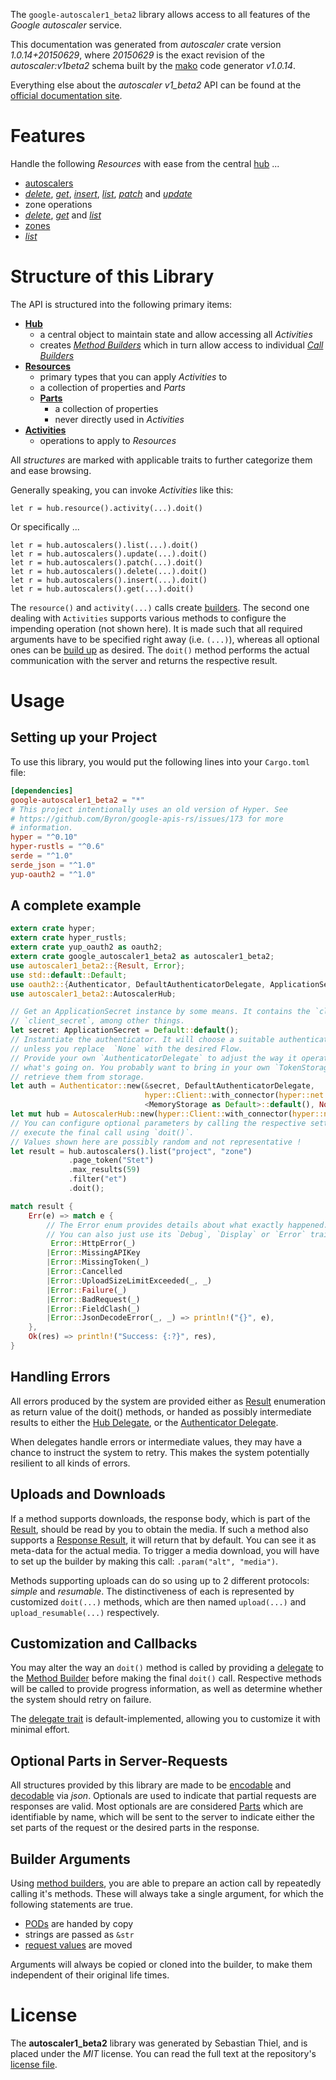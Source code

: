 <!---
DO NOT EDIT !
This file was generated automatically from 'src/mako/api/README.md.mako'
DO NOT EDIT !
-->
The `google-autoscaler1_beta2` library allows access to all features of the *Google autoscaler* service.

This documentation was generated from *autoscaler* crate version *1.0.14+20150629*, where *20150629* is the exact revision of the *autoscaler:v1beta2* schema built by the [mako](http://www.makotemplates.org/) code generator *v1.0.14*.

Everything else about the *autoscaler* *v1_beta2* API can be found at the
[official documentation site](http://developers.google.com/compute/docs/autoscaler).
# Features

Handle the following *Resources* with ease from the central [hub](https://docs.rs/google-autoscaler1_beta2/1.0.14+20150629/google_autoscaler1_beta2/struct.AutoscalerHub.html) ... 

* [autoscalers](https://docs.rs/google-autoscaler1_beta2/1.0.14+20150629/google_autoscaler1_beta2/struct.Autoscaler.html)
 * [*delete*](https://docs.rs/google-autoscaler1_beta2/1.0.14+20150629/google_autoscaler1_beta2/struct.AutoscalerDeleteCall.html), [*get*](https://docs.rs/google-autoscaler1_beta2/1.0.14+20150629/google_autoscaler1_beta2/struct.AutoscalerGetCall.html), [*insert*](https://docs.rs/google-autoscaler1_beta2/1.0.14+20150629/google_autoscaler1_beta2/struct.AutoscalerInsertCall.html), [*list*](https://docs.rs/google-autoscaler1_beta2/1.0.14+20150629/google_autoscaler1_beta2/struct.AutoscalerListCall.html), [*patch*](https://docs.rs/google-autoscaler1_beta2/1.0.14+20150629/google_autoscaler1_beta2/struct.AutoscalerPatchCall.html) and [*update*](https://docs.rs/google-autoscaler1_beta2/1.0.14+20150629/google_autoscaler1_beta2/struct.AutoscalerUpdateCall.html)
* zone operations
 * [*delete*](https://docs.rs/google-autoscaler1_beta2/1.0.14+20150629/google_autoscaler1_beta2/struct.ZoneOperationDeleteCall.html), [*get*](https://docs.rs/google-autoscaler1_beta2/1.0.14+20150629/google_autoscaler1_beta2/struct.ZoneOperationGetCall.html) and [*list*](https://docs.rs/google-autoscaler1_beta2/1.0.14+20150629/google_autoscaler1_beta2/struct.ZoneOperationListCall.html)
* [zones](https://docs.rs/google-autoscaler1_beta2/1.0.14+20150629/google_autoscaler1_beta2/struct.Zone.html)
 * [*list*](https://docs.rs/google-autoscaler1_beta2/1.0.14+20150629/google_autoscaler1_beta2/struct.ZoneListCall.html)




# Structure of this Library

The API is structured into the following primary items:

* **[Hub](https://docs.rs/google-autoscaler1_beta2/1.0.14+20150629/google_autoscaler1_beta2/struct.AutoscalerHub.html)**
    * a central object to maintain state and allow accessing all *Activities*
    * creates [*Method Builders*](https://docs.rs/google-autoscaler1_beta2/1.0.14+20150629/google_autoscaler1_beta2/trait.MethodsBuilder.html) which in turn
      allow access to individual [*Call Builders*](https://docs.rs/google-autoscaler1_beta2/1.0.14+20150629/google_autoscaler1_beta2/trait.CallBuilder.html)
* **[Resources](https://docs.rs/google-autoscaler1_beta2/1.0.14+20150629/google_autoscaler1_beta2/trait.Resource.html)**
    * primary types that you can apply *Activities* to
    * a collection of properties and *Parts*
    * **[Parts](https://docs.rs/google-autoscaler1_beta2/1.0.14+20150629/google_autoscaler1_beta2/trait.Part.html)**
        * a collection of properties
        * never directly used in *Activities*
* **[Activities](https://docs.rs/google-autoscaler1_beta2/1.0.14+20150629/google_autoscaler1_beta2/trait.CallBuilder.html)**
    * operations to apply to *Resources*

All *structures* are marked with applicable traits to further categorize them and ease browsing.

Generally speaking, you can invoke *Activities* like this:

```Rust,ignore
let r = hub.resource().activity(...).doit()
```

Or specifically ...

```ignore
let r = hub.autoscalers().list(...).doit()
let r = hub.autoscalers().update(...).doit()
let r = hub.autoscalers().patch(...).doit()
let r = hub.autoscalers().delete(...).doit()
let r = hub.autoscalers().insert(...).doit()
let r = hub.autoscalers().get(...).doit()
```

The `resource()` and `activity(...)` calls create [builders][builder-pattern]. The second one dealing with `Activities` 
supports various methods to configure the impending operation (not shown here). It is made such that all required arguments have to be 
specified right away (i.e. `(...)`), whereas all optional ones can be [build up][builder-pattern] as desired.
The `doit()` method performs the actual communication with the server and returns the respective result.

# Usage

## Setting up your Project

To use this library, you would put the following lines into your `Cargo.toml` file:

```toml
[dependencies]
google-autoscaler1_beta2 = "*"
# This project intentionally uses an old version of Hyper. See
# https://github.com/Byron/google-apis-rs/issues/173 for more
# information.
hyper = "^0.10"
hyper-rustls = "^0.6"
serde = "^1.0"
serde_json = "^1.0"
yup-oauth2 = "^1.0"
```

## A complete example

```Rust
extern crate hyper;
extern crate hyper_rustls;
extern crate yup_oauth2 as oauth2;
extern crate google_autoscaler1_beta2 as autoscaler1_beta2;
use autoscaler1_beta2::{Result, Error};
use std::default::Default;
use oauth2::{Authenticator, DefaultAuthenticatorDelegate, ApplicationSecret, MemoryStorage};
use autoscaler1_beta2::AutoscalerHub;

// Get an ApplicationSecret instance by some means. It contains the `client_id` and 
// `client_secret`, among other things.
let secret: ApplicationSecret = Default::default();
// Instantiate the authenticator. It will choose a suitable authentication flow for you, 
// unless you replace  `None` with the desired Flow.
// Provide your own `AuthenticatorDelegate` to adjust the way it operates and get feedback about 
// what's going on. You probably want to bring in your own `TokenStorage` to persist tokens and
// retrieve them from storage.
let auth = Authenticator::new(&secret, DefaultAuthenticatorDelegate,
                              hyper::Client::with_connector(hyper::net::HttpsConnector::new(hyper_rustls::TlsClient::new())),
                              <MemoryStorage as Default>::default(), None);
let mut hub = AutoscalerHub::new(hyper::Client::with_connector(hyper::net::HttpsConnector::new(hyper_rustls::TlsClient::new())), auth);
// You can configure optional parameters by calling the respective setters at will, and
// execute the final call using `doit()`.
// Values shown here are possibly random and not representative !
let result = hub.autoscalers().list("project", "zone")
             .page_token("Stet")
             .max_results(59)
             .filter("et")
             .doit();

match result {
    Err(e) => match e {
        // The Error enum provides details about what exactly happened.
        // You can also just use its `Debug`, `Display` or `Error` traits
         Error::HttpError(_)
        |Error::MissingAPIKey
        |Error::MissingToken(_)
        |Error::Cancelled
        |Error::UploadSizeLimitExceeded(_, _)
        |Error::Failure(_)
        |Error::BadRequest(_)
        |Error::FieldClash(_)
        |Error::JsonDecodeError(_, _) => println!("{}", e),
    },
    Ok(res) => println!("Success: {:?}", res),
}

```
## Handling Errors

All errors produced by the system are provided either as [Result](https://docs.rs/google-autoscaler1_beta2/1.0.14+20150629/google_autoscaler1_beta2/enum.Result.html) enumeration as return value of 
the doit() methods, or handed as possibly intermediate results to either the 
[Hub Delegate](https://docs.rs/google-autoscaler1_beta2/1.0.14+20150629/google_autoscaler1_beta2/trait.Delegate.html), or the [Authenticator Delegate](https://docs.rs/yup-oauth2/*/yup_oauth2/trait.AuthenticatorDelegate.html).

When delegates handle errors or intermediate values, they may have a chance to instruct the system to retry. This 
makes the system potentially resilient to all kinds of errors.

## Uploads and Downloads
If a method supports downloads, the response body, which is part of the [Result](https://docs.rs/google-autoscaler1_beta2/1.0.14+20150629/google_autoscaler1_beta2/enum.Result.html), should be
read by you to obtain the media.
If such a method also supports a [Response Result](https://docs.rs/google-autoscaler1_beta2/1.0.14+20150629/google_autoscaler1_beta2/trait.ResponseResult.html), it will return that by default.
You can see it as meta-data for the actual media. To trigger a media download, you will have to set up the builder by making
this call: `.param("alt", "media")`.

Methods supporting uploads can do so using up to 2 different protocols: 
*simple* and *resumable*. The distinctiveness of each is represented by customized 
`doit(...)` methods, which are then named `upload(...)` and `upload_resumable(...)` respectively.

## Customization and Callbacks

You may alter the way an `doit()` method is called by providing a [delegate](https://docs.rs/google-autoscaler1_beta2/1.0.14+20150629/google_autoscaler1_beta2/trait.Delegate.html) to the 
[Method Builder](https://docs.rs/google-autoscaler1_beta2/1.0.14+20150629/google_autoscaler1_beta2/trait.CallBuilder.html) before making the final `doit()` call. 
Respective methods will be called to provide progress information, as well as determine whether the system should 
retry on failure.

The [delegate trait](https://docs.rs/google-autoscaler1_beta2/1.0.14+20150629/google_autoscaler1_beta2/trait.Delegate.html) is default-implemented, allowing you to customize it with minimal effort.

## Optional Parts in Server-Requests

All structures provided by this library are made to be [encodable](https://docs.rs/google-autoscaler1_beta2/1.0.14+20150629/google_autoscaler1_beta2/trait.RequestValue.html) and 
[decodable](https://docs.rs/google-autoscaler1_beta2/1.0.14+20150629/google_autoscaler1_beta2/trait.ResponseResult.html) via *json*. Optionals are used to indicate that partial requests are responses 
are valid.
Most optionals are are considered [Parts](https://docs.rs/google-autoscaler1_beta2/1.0.14+20150629/google_autoscaler1_beta2/trait.Part.html) which are identifiable by name, which will be sent to 
the server to indicate either the set parts of the request or the desired parts in the response.

## Builder Arguments

Using [method builders](https://docs.rs/google-autoscaler1_beta2/1.0.14+20150629/google_autoscaler1_beta2/trait.CallBuilder.html), you are able to prepare an action call by repeatedly calling it's methods.
These will always take a single argument, for which the following statements are true.

* [PODs][wiki-pod] are handed by copy
* strings are passed as `&str`
* [request values](https://docs.rs/google-autoscaler1_beta2/1.0.14+20150629/google_autoscaler1_beta2/trait.RequestValue.html) are moved

Arguments will always be copied or cloned into the builder, to make them independent of their original life times.

[wiki-pod]: http://en.wikipedia.org/wiki/Plain_old_data_structure
[builder-pattern]: http://en.wikipedia.org/wiki/Builder_pattern
[google-go-api]: https://github.com/google/google-api-go-client

# License
The **autoscaler1_beta2** library was generated by Sebastian Thiel, and is placed 
under the *MIT* license.
You can read the full text at the repository's [license file][repo-license].

[repo-license]: https://github.com/Byron/google-apis-rsblob/master/LICENSE.md

